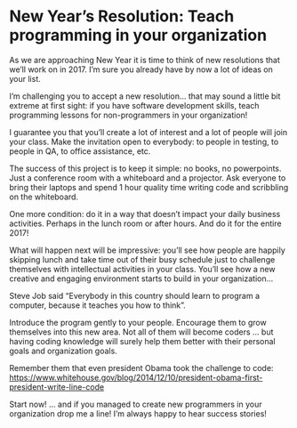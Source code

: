 New Year’s Resolution: Teach programming in your organization
=============================================================

As we are approaching New Year it is time to think of new resolutions that we’ll work on in 2017. I’m sure you already have by now a lot of ideas on your list.

I’m challenging you to accept a new resolution… that may sound a little bit extreme at first sight: if you have software development skills, teach programming lessons for non-programmers in your organization!

I guarantee you that you’ll create a lot of interest and a lot of people will join your class. Make the invitation open to everybody: to people in testing, to people in QA, to office assistance, etc.

The success of this project is to keep it simple: no books, no powerpoints. Just a conference room with a whiteboard and a projector. Ask everyone to bring their laptops and spend 1 hour quality time writing code and scribbling on the whiteboard.

One more condition: do it in a way that doesn’t impact your daily business activities. Perhaps in the lunch room or after hours. And do it for the entire 2017!

What will happen next will be impressive: you’ll see how people are happily skipping lunch and take time out of their busy schedule just to challenge themselves with intellectual activities in your class. You’ll see how a new creative and engaging environment starts to build in your organization...

Steve Job said “Everybody in this country should learn to program a computer, because it teaches you how to think”.

Introduce the program gently to your people. Encourage them to grow themselves into this new area. Not all of them will become coders … but having coding knowledge will surely help them better with their personal goals and organization goals.

Remember them that even president Obama took the challenge to code:
https://www.whitehouse.gov/blog/2014/12/10/president-obama-first-president-write-line-code

Start now! … and if you managed to create new programmers in your organization drop me a line! I’m always happy to hear success stories!
